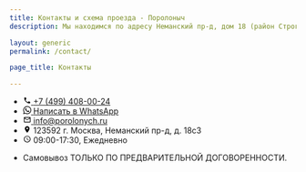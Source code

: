```yaml
---
title: Контакты и схема проезда - Поролоныч
description: Мы находимся по адресу Неманский пр-д, дом 18 (район Строгино), 100 метров от МКАД.

layout: generic
permalink: /contact/

page_title: Контакты

---
```

<section class="product_add_info">
	<div id='map'></div>
	<ul class="alt">
		<li>
			<a href="tel:+74994080024">
				<svg height="1em" viewBox="0 0 24 24" class="icon" xmlns="http://www.w3.org/2000/svg">
					<path fill="none" d="M0 0h24v24H0V0z"></path><path d="M19.23 15.26l-2.54-.29c-.61-.07-1.21.14-1.64.57l-1.84 1.84c-2.83-1.44-5.15-3.75-6.59-6.59l1.85-1.85c.43-.43.64-1.03.57-1.64l-.29-2.52c-.12-1.01-.97-1.77-1.99-1.77H5.03c-1.13 0-2.07.94-2 2.07.53 8.54 7.36 15.36 15.89 15.89 1.13.07 2.07-.87 2.07-2v-1.73c.01-1.01-.75-1.86-1.76-1.98z"></path>
				</svg>
				<span itemprop="telephone">+7&nbsp;(499)&nbsp;408-00-24</span>
			</a>
		</li>
		<li>
			<a href="https://wa.me/79261369623">
				<svg height="1em" viewBox="0 0 24 24" class="icon" xmlns="http://www.w3.org/2000/svg">
					<path d="M17.498 14.382c-.301-.15-1.767-.867-2.04-.966-.273-.101-.473-.15-.673.15-.197.295-.771.964-.944 1.162-.175.195-.349.21-.646.075-.3-.15-1.263-.465-2.403-1.485-.888-.795-1.484-1.77-1.66-2.07-.174-.3-.019-.465.13-.615.136-.135.301-.345.451-.523.146-.181.194-.301.297-.496.1-.21.049-.375-.025-.524-.075-.15-.672-1.62-.922-2.206-.24-.584-.487-.51-.672-.51-.172-.015-.371-.015-.571-.015-.2 0-.523.074-.797.359-.273.3-1.045 1.02-1.045 2.475s1.07 2.865 1.219 3.075c.149.195 2.105 3.195 5.1 4.485.714.3 1.27.48 1.704.629.714.227 1.365.195 1.88.121.574-.091 1.767-.721 2.016-1.426.255-.705.255-1.29.18-1.425-.074-.135-.27-.21-.57-.345m-5.446 7.443h-.016c-1.77 0-3.524-.48-5.055-1.38l-.36-.214-3.75.975 1.005-3.645-.239-.375c-.99-1.576-1.516-3.391-1.516-5.26 0-5.445 4.455-9.885 9.942-9.885 2.654 0 5.145 1.035 7.021 2.91 1.875 1.859 2.909 4.35 2.909 6.99-.004 5.444-4.46 9.885-9.935 9.885M20.52 3.449C18.24 1.245 15.24 0 12.045 0 5.463 0 .104 5.334.101 11.893c0 2.096.549 4.14 1.595 5.945L0 24l6.335-1.652c1.746.943 3.71 1.444 5.71 1.447h.006c6.585 0 11.946-5.336 11.949-11.896 0-3.176-1.24-6.165-3.495-8.411"/>
				</svg>
				<span>Написать в WhatsApp</span>
			</a>
		</li>
		<li>
			<a href="mailto:info@porolonych.ru">
				<svg height="1em" viewBox="0 0 24 24" class="icon" xmlns="http://www.w3.org/2000/svg">
					<path fill="none" d="M0 0h24v24H0V0z"/><path d="M22 6c0-1.1-.9-2-2-2H4c-1.1 0-2 .9-2 2v12c0 1.1.9 2 2 2h16c1.1 0 2-.9 2-2V6zm-2 0l-8 4.99L4 6h16zm0 12H4V8l8 5 8-5v10z"/>
				</svg>
				<span itemprop="email">info@porolonych.ru</span>
			</a>
		</li>
		<li>
			<div itemprop="address" itemscope itemtype="http://schema.org/PostalAddress">
				<svg height="1em" viewBox="0 0 24 24" class="icon" xmlns="http://www.w3.org/2000/svg">
					<path fill="none" d="M0 0h24v24H0V0z"/><path d="M12 2C8.13 2 5 5.13 5 9c0 4.17 4.42 9.92 6.24 12.11.4.48 1.13.48 1.53 0C14.58 18.92 19 13.17 19 9c0-3.87-3.13-7-7-7zm0 9.5c-1.38 0-2.5-1.12-2.5-2.5s1.12-2.5 2.5-2.5 2.5 1.12 2.5 2.5-1.12 2.5-2.5 2.5z"/>
				</svg>
				<span itemprop="postalCode">123592</span> г. <span itemprop="addressLocality">Москва</span>, <span itemprop="streetAddress">Неманский пр-д, д. 18c3</span>
			</div>
		</li>
		<li>
			<svg height="1em" viewBox="0 0 24 24" class="icon" xmlns="http://www.w3.org/2000/svg">
				<path fill="none" d="M0 0h24v24H0V0z"/><path d="M11.99 2C6.47 2 2 6.48 2 12s4.47 10 9.99 10C17.52 22 22 17.52 22 12S17.52 2 11.99 2zM12 20c-4.42 0-8-3.58-8-8s3.58-8 8-8 8 3.58 8 8-3.58 8-8 8zm-.22-13h-.06c-.4 0-.72.32-.72.72v4.72c0 .35.18.68.49.86l4.15 2.49c.34.2.78.1.98-.24.21-.34.1-.79-.25-.99l-3.87-2.3V7.72c0-.4-.32-.72-.72-.72z"/>
			</svg>
			<data itemprop="openingHours" value="Mo-Fri 10:00−20:00"> 09:00-17:30, Ежедневно</data>
		</li>
		<li>
			<p>Самовывоз ТОЛЬКО ПО ПРЕДВАРИТЕЛЬНОЙ ДОГОВОРЕННОСТИ.</p>
		</li>
	</ul>
	
</section>
<script> 
	function initMap() {
	google.maps.event.addDomListener(window, 'load', init);
	var map;
	function init() {
		var mapOptions = {
			center: new google.maps.LatLng(55.805811,37.389688),
			zoom: 17,
			zoomControl: true,
			zoomControlOptions: {
				style: google.maps.ZoomControlStyle.LARGE,
			},
			disableDoubleClickZoom: false,
			mapTypeControl: false,
			mapTypeControlOptions: {
				style: google.maps.MapTypeControlStyle.HORIZONTAL_BAR,
			},
			scaleControl: false,
			scrollwheel: false,
			panControl: false,
			streetViewControl: false,
			draggable : true,
			overviewMapControl: false,
			overviewMapControlOptions: {
				opened: false,
			},
			mapTypeId: google.maps.MapTypeId.ROADMAP,
			styles: [{"featureType":"landscape","stylers":[{"saturation":-100},{"lightness":65},{"visibility":"on"}]},{"featureType":"poi","stylers":[{"saturation":-100},{"lightness":51},{"visibility":"simplified"}]},{"featureType":"road.highway","stylers":[{"saturation":-100},{"visibility":"simplified"}]},{"featureType":"road.arterial","stylers":[{"saturation":-100},{"lightness":30},{"visibility":"on"}]},{"featureType":"road.local","stylers":[{"saturation":-100},{"lightness":40},{"visibility":"on"}]},{"featureType":"transit","stylers":[{"saturation":-100},{"visibility":"simplified"}]},{"featureType":"administrative.province","stylers":[{"visibility":"off"}]},{"featureType":"water","elementType":"labels","stylers":[{"visibility":"on"},{"lightness":-25},{"saturation":-100}]},{"featureType":"water","elementType":"geometry","stylers":[{"hue":"#ffff00"},{"lightness":-25},{"saturation":-97}]}],
		}
		var mapElement = document.getElementById('map');
		var map = new google.maps.Map(mapElement, mapOptions);
		var locations = [['\"Поролоныч\"', 'Неманский пр-д, д. 18c3', '+7 (926) 136-96-23', 'undefined', 'undefined', 55.805811, 37.389688, '/images/solid-pin-orange.png']];
		for (i = 0; i < locations.length; i++) {
			if (locations[i][1] =='undefined'){ description ='';} else { description = locations[i][1];}
			if (locations[i][2] =='undefined'){ telephone ='';} else { telephone = locations[i][2];}
			if (locations[i][3] =='undefined'){ email ='';} else { email = locations[i][3];}
			if (locations[i][4] =='undefined'){ web ='';} else { web = locations[i][4];}
			if (locations[i][7] =='undefined'){ markericon ='';} else { markericon = locations[i][7];}
			marker = new google.maps.Marker({
				icon: markericon,
				position: new google.maps.LatLng(locations[i][5], locations[i][6]),
				map: map,
				title: locations[i][0],
				desc: description,
				tel: telephone,
				email: email,
				web: web
			});
if (web.substring(0, 7) != "https://") {
link = "https://" + web;
} else {
link = web;
}
			bindInfoWindow(marker, map, locations[i][0], description, telephone, email, web, link);
		}
	function bindInfoWindow(marker, map, title, desc, telephone, email, web, link) {
		var infoWindowVisible = (function () {
				var currentlyVisible = false;
				return function (visible) {
					if (visible !== undefined) {
						currentlyVisible = visible;
					}
					return currentlyVisible;
				};
			}());
			iw = new google.maps.InfoWindow();
			google.maps.event.addListener(marker, 'click', function() {
				if (infoWindowVisible()) {
					iw.close();
					infoWindowVisible(false);
				} else {
					var html= "<div style='color:#100e11;background-color:#fff;padding:5px;width:250px;'><h4>"+title+"</h4><p>"+desc+"<p><p>"+telephone+"<p><a href='mailto:"+email+"' >"+email+"<a><a href='"+link+"'' >"+web+"<a></div>";
					iw = new google.maps.InfoWindow({content:html});
					iw.open(map,marker);
					infoWindowVisible(true);
				}
		});
		google.maps.event.addListener(iw, 'closeclick', function () {
			infoWindowVisible(false);
		});
	}
}
}
</script>
<script async src='https://maps.googleapis.com/maps/api/js?key=AIzaSyCRZ287SLI6Flr2HWzKJgAzo__-5ScvU4I&extension=.js&callback=initMap'></script>